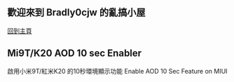 ## 歡迎來到 Bradly0cjw 的亂搞小屋

[回到主頁](https://bradly0cjw.github.io)

## Mi9T/K20 AOD 10 sec Enabler

啟用小米9T/紅米K20 的10秒環境顯示功能
Enable AOD 10 Sec Feature on MIUI
